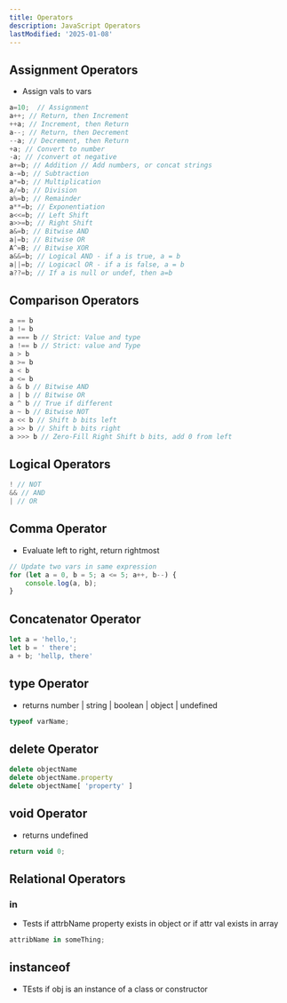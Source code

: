 ```yaml
---
title: Operators
description: JavaScript Operators
lastModified: '2025-01-08'
---
```


## Assignment Operators

- Assign vals to vars

```js
a=10;  // Assignment
a++; // Return, then Increment
++a; // Increment, then Return
a--; // Return, then Decrement
--a; // Decrement, then Return
+a; // Convert to number
-a; // /convert ot negative
a+=b; // Addition // Add numbers, or concat strings
a-=b; // Subtraction
a*=b; // Multiplication
a/=b; // Division
a%=b; // Remainder
a**=b; // Exponentiation
a<<=b; // Left Shift
a>>=b; // Right Shift
a&=b; // Bitwise AND
a|=b; // Bitwise OR
A^=B; // Bitwise XOR
a&&=b; // Logical AND - if a is true, a = b
a||=b; // Logicacl OR - if a is false, a = b
a??=b; // If a is null or undef, then a=b
```

## Comparison Operators

```js
a == b
a != b
a === b // Strict: Value and type
a !== b // Strict: value and Type
a > b
a >= b
a < b
a <= b
a & b // Bitwise AND
a | b // Bitwise OR
a ^ b // True if different
a ~ b // Bitwise NOT
a << b // Shift b bits left
a >> b // Shift b bits right
a >>> b // Zero-Fill Right Shift b bits, add 0 from left
```

## Logical Operators

```js
! // NOT
&& // AND
| // OR
```

## Comma Operator

- Evaluate left to right, return rightmost

```js title="Example"
// Update two vars in same expression
for (let a = 0, b = 5; a <= 5; a++, b--) {
    console.log(a, b);
}
```

## Concatenator Operator

```js
let a = 'hello,';
let b = ' there';
a + b; 'hellp, there'
```

## type Operator

- returns number | string | boolean | object | undefined

```js
typeof varName;
```

## delete Operator

```js
delete objectName
delete objectName.property
delete objectName[ 'property' ]
```

## void Operator

- returns undefined

```js
return void 0;
```

## Relational Operators

### in

- Tests if attrbName property exists in object or if attr val exists in array

```js
attribName in someThing;
```

## instanceof
 - TEsts if obj is an instance of a class or constructor
